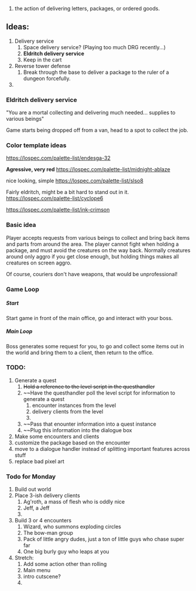 1. the action of delivering letters, packages, or ordered goods.

## Ideas:
1. Delivery service
	1. Space delivery service? (Playing too much DRG recently...)
	2. **Eldritch delivery service**
	3. Keep in the cart
2. Reverse tower defense
	1. Break through the base to deliver a package to the ruler of a dungeon forcefully.
3. 


### Eldritch delivery service
"You are a mortal collecting and delivering much needed... supplies to various beings"

Game starts being dropped off from a van, head to a spot to collect the job.

### Color template ideas
https://lospec.com/palette-list/endesga-32

**Agressive, very red**
https://lospec.com/palette-list/midnight-ablaze

nice looking, simple
https://lospec.com/palette-list/slso8

Fairly eldritch, might be a bit hard to stand out in it.
https://lospec.com/palette-list/cyclope6


https://lospec.com/palette-list/ink-crimson

### Basic idea
Player accepts requests from various beings to collect and bring back items and parts from around the area.
The player cannot fight when holding a package, and must avoid the creatures on the way back.
Normally creatures around only aggro if you get close enough, but holding things makes all creatures on screen aggro.

Of course, couriers don't have weapons, that would be unprofessional!

### Game Loop
##### Start
Start game in front of the main office, go and interact with your boss.

##### Main Loop
Boss generates some request for you, to go and collect some items out in the world and bring them to a client, then return to the office. 

### TODO:
1. Generate a quest
	1. ~~Hold a reference to the level script in the questhandler~~
	2. ~~Have the questhandler poll the level script for information to generate a quest
		1. encounter instances from the level
		2. delivery clients from the level
		3. 
	3. ~~Pass that enounter information into a quest instance
	4. ~~Plug this information into the dialogue box
2. Make some encounters and clients
3. customize the package based on the encounter
4. move to a dialogue handler instead of splitting important features across stuff
5. replace bad pixel art

### Todo for Monday
1. Build out world
2. Place 3-ish delivery clients
	1. Ag'roth, a mass of flesh who is oddly nice
	2. Jeff, a Jeff
	3. 
3. Build 3 or 4 encounters
	1. Wizard, who summons exploding circles
	2. The bow-man group
	3. Pack of little angry dudes, just a ton of little guys who chase super far
	4. One big burly guy who leaps at you
4. Stretch:
	1. Add some action other than rolling
	2. Main menu
	3. intro cutscene?
	4. 